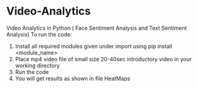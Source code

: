 # Video-Analytics
Video Analytics in Python ( Face Sentiment Analysis and Text Sentiment Analysis)
To run the code:
1. Install all required modules given under import using pip install <module_name>
2. Place mp4 video file of small size 20-40sec introductory video in your working directory
3. Run the code 
4. You will get results as shown in file HeatMaps
